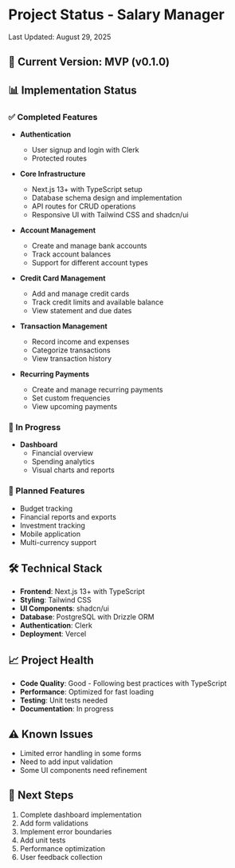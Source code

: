# Project Status - Salary Manager

Last Updated: August 29, 2025

## 🚀 Current Version: MVP (v0.1.0)

## 📊 Implementation Status

### ✅ Completed Features
- **Authentication**
  - User signup and login with Clerk
  - Protected routes

- **Core Infrastructure**
  - Next.js 13+ with TypeScript setup
  - Database schema design and implementation
  - API routes for CRUD operations
  - Responsive UI with Tailwind CSS and shadcn/ui

- **Account Management**
  - Create and manage bank accounts
  - Track account balances
  - Support for different account types

- **Credit Card Management**
  - Add and manage credit cards
  - Track credit limits and available balance
  - View statement and due dates

- **Transaction Management**
  - Record income and expenses
  - Categorize transactions
  - View transaction history

- **Recurring Payments**
  - Create and manage recurring payments
  - Set custom frequencies
  - View upcoming payments

### 🚧 In Progress
- **Dashboard**
  - Financial overview
  - Spending analytics
  - Visual charts and reports

### 📅 Planned Features
- Budget tracking
- Financial reports and exports
- Investment tracking
- Mobile application
- Multi-currency support

## 🛠 Technical Stack
- **Frontend**: Next.js 13+ with TypeScript
- **Styling**: Tailwind CSS
- **UI Components**: shadcn/ui
- **Database**: PostgreSQL with Drizzle ORM
- **Authentication**: Clerk
- **Deployment**: Vercel

## 📈 Project Health
- **Code Quality**: Good - Following best practices with TypeScript
- **Performance**: Optimized for fast loading
- **Testing**: Unit tests needed
- **Documentation**: In progress

## ⚠️ Known Issues
- Limited error handling in some forms
- Need to add input validation
- Some UI components need refinement

## 🔄 Next Steps
1. Complete dashboard implementation
2. Add form validations
3. Implement error boundaries
4. Add unit tests
5. Performance optimization
6. User feedback collection
